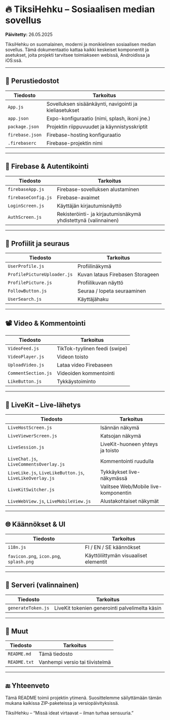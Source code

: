 # 🔥 TiksiHehku – Sosiaalisen median sovellus

**Päivitetty:** 26.05.2025

TiksiHehku on suomalainen, moderni ja monikielinen sosiaalisen median sovellus. Tämä dokumentaatio kattaa kaikki keskeiset komponentit ja asetukset, joita projekti tarvitsee toimiakseen webissä, Androidissa ja iOS:ssä.

---

## 🔧 Perustiedostot

| Tiedosto | Tarkoitus |
|----------|-----------|
| `App.js` | Sovelluksen sisäänkäynti, navigointi ja kieliasetukset |
| `app.json` | Expo-konfiguraatio (nimi, splash, ikoni jne.) |
| `package.json` | Projektin riippuvuudet ja käynnistysskriptit |
| `firebase.json` | Firebase-hosting konfiguraatio |
| `.firebaserc` | Firebase-projektin nimi |

---

## 🔐 Firebase & Autentikointi

| Tiedosto | Tarkoitus |
|----------|-----------|
| `firebaseApp.js` | Firebase-sovelluksen alustaminen |
| `firebaseConfig.js` | Firebase-avaimet |
| `LoginScreen.js` | Käyttäjän kirjautumisnäyttö |
| `AuthScreen.js` | Rekisteröinti- ja kirjautumisnäkymä yhdistettynä (valinnainen) |

---

## 🧑 Profiilit ja seuraus

| Tiedosto | Tarkoitus |
|----------|-----------|
| `UserProfile.js` | Profiilinäkymä |
| `ProfilePictureUploader.js` | Kuvan lataus Firebasen Storageen |
| `ProfilePicture.js` | Profiilikuvan näyttö |
| `FollowButton.js` | Seuraa / lopeta seuraaminen |
| `UserSearch.js` | Käyttäjähaku |

---

## 📽️ Video & Kommentointi

| Tiedosto | Tarkoitus |
|----------|-----------|
| `VideoFeed.js` | TikTok-tyylinen feedi (swipe) |
| `VideoPlayer.js` | Videon toisto |
| `UploadVideo.js` | Lataa video Firebaseen |
| `CommentSection.js` | Videoiden kommentointi |
| `LikeButton.js` | Tykkäystoiminto |

---

## 🔴 LiveKit – Live-lähetys

| Tiedosto | Tarkoitus |
|----------|-----------|
| `LiveHostScreen.js` | Isännän näkymä |
| `LiveViewerScreen.js` | Katsojan näkymä |
| `LiveSession.js` | LiveKit-huoneen yhteys ja toisto |
| `LiveChat.js`, `LiveCommentsOverlay.js` | Kommentointi ruudulla |
| `LiveLike.js`, `LiveLikeButton.js`, `LiveLikeOverlay.js` | Tykkäykset live-näkymässä |
| `LiveKitSwitcher.js` | Valitsee Web/Mobile live-komponentin |
| `LiveWebView.js`, `LiveMobileView.js` | Alustakohtaiset näkymät |

---

## 🌐 Käännökset & UI

| Tiedosto | Tarkoitus |
|----------|-----------|
| `i18n.js` | FI / EN / SE käännökset |
| `favicon.png`, `icon.png`, `splash.png` | Käyttöliittymän visuaaliset elementit |

---

## 🧠 Serveri (valinnainen)

| Tiedosto | Tarkoitus |
|----------|-----------|
| `generateToken.js` | LiveKit tokenien generointi palvelimelta käsin |

---

## 📁 Muut

| Tiedosto | Tarkoitus |
|----------|-----------|
| `README.md` | Tämä tiedosto |
| `README.txt` | Vanhempi versio tai tiivistelmä |

---

## 🔚 Yhteenveto

Tämä README toimii projektin ytimenä. Suosittelemme säilyttämään tämän mukana kaikissa ZIP-paketeissa ja versiopäivityksissä.

TiksiHehku – “Missä ideat virtaavat – ilman turhaa sensuuria.”
